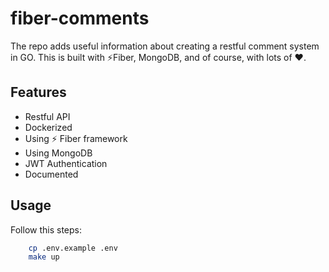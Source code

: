 # fiber-comments
The repo adds useful information about creating a restful comment system in GO. This is built with ⚡️Fiber, MongoDB, and of course, with lots of :heart:.

## Features
- Restful API
- Dockerized
- Using ⚡️ Fiber framework
- Using MongoDB
- JWT Authentication
- Documented

## Usage
Follow this steps:
```bash
    cp .env.example .env
    make up
```

